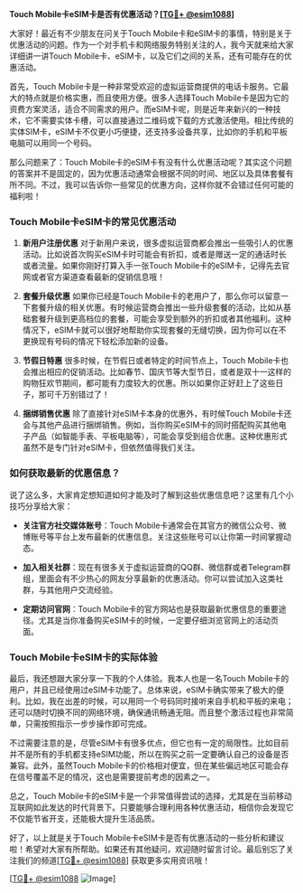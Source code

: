 **Touch Mobile卡eSIM卡是否有优惠活动？[[TG💪+ @esim1088](https://t.me/s/esim1088)]**

大家好！最近有不少朋友在问关于Touch Mobile卡和eSIM卡的事情，特别是关于优惠活动的问题。作为一个对手机卡和网络服务特别关注的人，我今天就来给大家详细讲一讲Touch Mobile卡、eSIM卡，以及它们之间的关系，还有可能存在的优惠活动。

首先，Touch Mobile卡是一种非常受欢迎的虚拟运营商提供的电话卡服务。它最大的特点就是价格实惠，而且使用方便。很多人选择Touch Mobile卡是因为它的资费方案灵活，适合不同需求的用户。而eSIM卡呢，则是近年来新兴的一种技术，它不需要实体卡槽，可以直接通过二维码或下载的方式激活使用。相比传统的实体SIM卡，eSIM卡不仅更小巧便捷，还支持多设备共享，比如你的手机和平板电脑可以用同一个号码。

那么问题来了：Touch Mobile卡的eSIM卡有没有什么优惠活动呢？其实这个问题的答案并不是固定的，因为优惠活动通常会根据不同的时间、地区以及具体套餐有所不同。不过，我可以告诉你一些常见的优惠方向，这样你就不会错过任何可能的福利啦！

### Touch Mobile卡eSIM卡的常见优惠活动

1. **新用户注册优惠**
   对于新用户来说，很多虚拟运营商都会推出一些吸引人的优惠活动。比如说首次购买eSIM卡时可能会有折扣，或者是赠送一定的通话时长或者流量。如果你刚好打算入手一张Touch Mobile卡的eSIM卡，记得先去官网或者官方渠道查看最新的促销信息哦！

2. **套餐升级优惠**
   如果你已经是Touch Mobile卡的老用户了，那么你可以留意一下套餐升级的相关优惠。有时候运营商会推出一些升级套餐的活动，比如从基础套餐升级到更高档位的套餐，可能会享受到额外的折扣或者其他福利。这种情况下，eSIM卡就可以很好地帮助你实现套餐的无缝切换，因为你可以在不更换现有号码的情况下轻松添加新的设备。

3. **节假日特惠**
   很多时候，在节假日或者特定的时间节点上，Touch Mobile卡也会推出相应的促销活动。比如春节、国庆节等大型节日，或者是双十一这样的购物狂欢节期间，都可能有力度较大的优惠。所以如果你正好赶上了这些日子，那可千万别错过了！

4. **捆绑销售优惠**
   除了直接针对eSIM卡本身的优惠外，有时候Touch Mobile卡还会与其他产品进行捆绑销售。例如，当你购买eSIM卡的同时搭配购买其他电子产品（如智能手表、平板电脑等），可能会享受到组合优惠。这种优惠形式虽然不是专门针对eSIM卡，但依然值得我们关注。

### 如何获取最新的优惠信息？

说了这么多，大家肯定想知道如何才能及时了解到这些优惠信息吧？这里有几个小技巧分享给大家：

- **关注官方社交媒体账号**：Touch Mobile卡通常会在其官方的微信公众号、微博账号等平台上发布最新的优惠信息。关注这些账号可以让你第一时间掌握动态。
  
- **加入相关社群**：现在有很多关于虚拟运营商的QQ群、微信群或者Telegram群组，里面会有不少热心的网友分享最新的优惠活动。你可以尝试加入这类社群，与其他用户交流经验。

- **定期访问官网**：Touch Mobile卡的官方网站也是获取最新优惠信息的重要途径。尤其是当你准备购买eSIM卡的时候，一定要仔细浏览官网上的活动页面。

### Touch Mobile卡eSIM卡的实际体验

最后，我还想跟大家分享一下我的个人体验。我本人也是一名Touch Mobile卡的用户，并且已经使用过eSIM卡功能了。总体来说，eSIM卡确实带来了极大的便利。比如，我在出差的时候，可以用同一个号码同时接听来自手机和平板的来电；还可以随时切换不同的网络环境，确保通讯畅通无阻。而且整个激活过程也非常简单，只需按照指示一步步操作即可完成。

不过需要注意的是，尽管eSIM卡有很多优点，但它也有一定的局限性。比如目前并不是所有的手机都支持eSIM功能，所以在购买之前一定要确认自己的设备是否兼容。此外，虽然Touch Mobile卡的价格相对便宜，但在某些偏远地区可能会存在信号覆盖不足的情况，这也是需要提前考虑的因素之一。

总之，Touch Mobile卡的eSIM卡是一个非常值得尝试的选择，尤其是在当前移动互联网如此发达的时代背景下。只要能够合理利用各种优惠活动，相信你会发现它不仅能节省开支，还能极大提升生活品质。

好了，以上就是关于Touch Mobile卡eSIM卡是否有优惠活动的一些分析和建议啦！希望对大家有所帮助。如果还有其他疑问，欢迎随时留言讨论。最后别忘了关注我们的频道[[TG💪+ @esim1088](https://t.me/s/esim1088)] 获取更多实用资讯哦！

[[TG💪+ @esim1088](https://t.me/s/esim1088) ![Image](https://i.postimg.cc/4NQfJmqS/Snipaste-2025-05-13-00-14-12.png)]